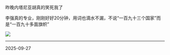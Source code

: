 昨晚内塔尼亚胡真的笑死我了

李强真的专业，刚刚好好20分钟，用词也滴水不漏，不说“一百九十三个国家”而是“一百九十多面旗帜”

![](https://blog.satinau.cn/image/Screenshot_2025-09-27-08-37-49-041_com.tencent.mm-edit.jpg)

---

2025-09-27